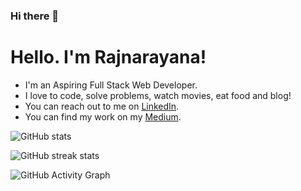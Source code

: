 ### Hi there 👋

# Hello. I'm Rajnarayana!

<ul>
  
<li> I'm an Aspiring Full Stack Web Developer.</li>
<li>I love to code, solve problems, watch movies, eat food and blog!</li>
<li> You can reach out to me on <a href="https://www.linkedin.com/in/rajnarayana-dasari-63b245118/" rel="nofollow">LinkedIn</a>.</li>
<li>You can find my work on my <a href="https://medium.com/@drajnaryana" rel="nofollow">Medium</a>.
</ul>




![GitHub stats](https://github-readme-stats.vercel.app/api?username=drajnarayana&show_icons=true)

![GitHub streak stats](https://github-readme-streak-stats.herokuapp.com/?user=drajnarayana)

![GitHub Activity Graph](https://activity-graph.herokuapp.com/graph?username=drajnarayana)
<!--
**drajnarayana/drajnarayana** is a ✨ _special_ ✨ repository because its `README.md` (this file) appears on your GitHub profile.

Here are some ideas to get you started:

- 🔭 I’m currently working on ...
- 🌱 I’m currently learning ...
- 👯 I’m looking to collaborate on ...
- 🤔 I’m looking for help with ...
- 💬 Ask me about ...
- 📫 How to reach me: ...
- 😄 Pronouns: ...
- ⚡ Fun fact: ...
-->
